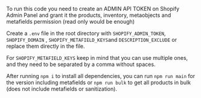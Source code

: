 To run this code you need to create an ADMIN API TOKEN on Shopify Admin Panel and grant it the products, inventory, metaobjects and metafields permission (read only would be enough)

Create a `.env` file in the root directory with `SHOPIFY_ADMIN_TOKEN`, `SHOPIFY_DOMAIN` , `SHOPIFY_METAFIELD_KEYS`and `DESCRIPTION_EXCLUDE` or replace them directly in the file.

For `SHOPIFY_METAFIELD_KEYS` keep in mind that you can use multiple ones, and they need to be separated by a comma without spaces.

After running `npm i` to install all dependencies, you can run `npm run main` for the version including metafields or `npm run bulk` to get all products in bulk (does not include metafields or sanitization).

